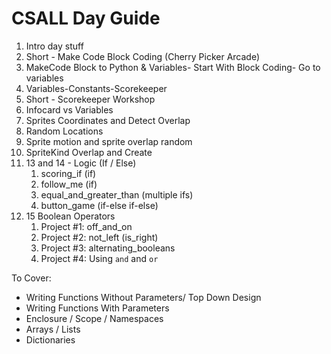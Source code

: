 # CSALL Day Guide

1. Intro day stuff
2. Short - Make Code Block Coding (Cherry Picker Arcade)
3. MakeCode Block to Python & Variables- Start With Block Coding- Go to variables
4. Variables-Constants-Scorekeeper
5. Short - Scorekeeper Workshop
6. Infocard vs Variables
7. Sprites Coordinates and Detect Overlap
8. Random Locations
9. Sprite motion and sprite overlap random
10. SpriteKind Overlap and Create
11. 13 and 14 - Logic (If / Else)
    1. scoring_if (if)
    2. follow_me (if)
    3. equal_and_greater_than (multiple ifs)
    4. button_game (if-else if-else)
12. 15 Boolean Operators
    1. Project #1: off_and_on
    2. Project #2: not_left (is_right)
    3. Project #3: alternating_booleans
    4. Project #4: Using `and` and `or`

To Cover:

* Writing Functions Without Parameters/ Top Down Design
* Writing Functions With Parameters
* Enclosure / Scope / Namespaces
* Arrays / Lists
* Dictionaries
